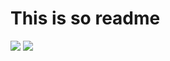 # This is so readme

![](https://github-readme-stats.vercel.app/api/top-langs/?username=UmbraTheUmbreon&layout=donut-vertical&show_icons=true&theme=transparent&hide_border=true&text_color=888888&title_color=ffffff&custom_title=Me%20Used%20Langs&hide=batchfile,glsl)
![](https://github-readme-stats.vercel.app/api?username=UmbraTheUmbreon&show_icons=true&theme=transparent&hide_border=true&text_color=888888&title_color=ffffff&custom_title=Me%20Epic%20Stats)
